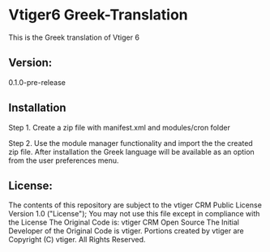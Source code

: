 Vtiger6 Greek-Translation
=========================

This is the Greek translation of Vtiger 6

Version:
--------
0.1.0-pre-release

Installation
------------

Step 1.
Create a zip file with manifest.xml and modules/cron folder

Step 2.
Use the module manager functionality and import the the created zip file.
After installation the Greek language will be available as an option from the user preferences menu.

License:
--------
The contents of this repository are subject to the vtiger CRM Public License Version 1.0 ("License"); 
You may not use this file except in compliance with the License
The Original Code is:  vtiger CRM Open Source
The Initial Developer of the Original Code is vtiger.
Portions created by vtiger are Copyright (C) vtiger.
All Rights Reserved.
